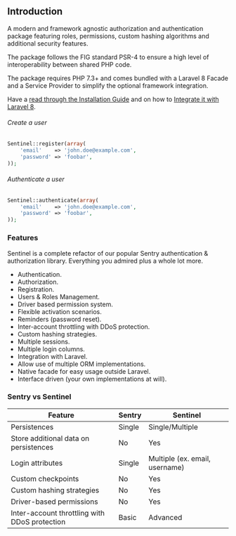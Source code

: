 ## Introduction

A modern and framework agnostic authorization and authentication package featuring roles, permissions, custom hashing algorithms and additional security features.

The package follows the FIG standard PSR-4 to ensure a high level of interoperability between shared PHP code.

The package requires PHP 7.3+ and comes bundled with a Laravel 8 Facade and a Service Provider to simplify the optional framework integration.

Have a [read through the Installation Guide](#installation) and on how to [Integrate it with Laravel 8](#laravel-8).

###### Create a user

```php
Sentinel::register(array(
	'email'    => 'john.doe@example.com',
	'password' => 'foobar',
));
```

###### Authenticate a user

```php
Sentinel::authenticate(array(
	'email'    => 'john.doe@example.com',
	'password' => 'foobar',
));
```

### Features

Sentinel is a complete refactor of our popular Sentry authentication & authorization library. Everything you admired plus a whole lot more.

- Authentication.
- Authorization.
- Registration.
- Users & Roles Management.
- Driver based permission system.
- Flexible activation scenarios.
- Reminders (password reset).
- Inter-account throttling with DDoS protection.
- Custom hashing strategies.
- Multiple sessions.
- Multiple login columns.
- Integration with Laravel.
- Allow use of multiple ORM implementations.
- Native facade for easy usage outside Laravel.
- Interface driven (your own implementations at will).

### Sentry vs Sentinel

Feature                                       | Sentry               | Sentinel
--------------------------------------------- | -------------------- | -------------------------------------------
Persistences                                  | Single               | Single/Multiple
Store additional data on persistences         | No                   | Yes
Login attributes                              | Single               | Multiple (ex. email, username)
Custom checkpoints                            | No                   | Yes
Custom hashing strategies                     | No                   | Yes
Driver-based permissions                      | No                   | Yes
Inter-account throttling with DDoS protection | Basic                | Advanced
